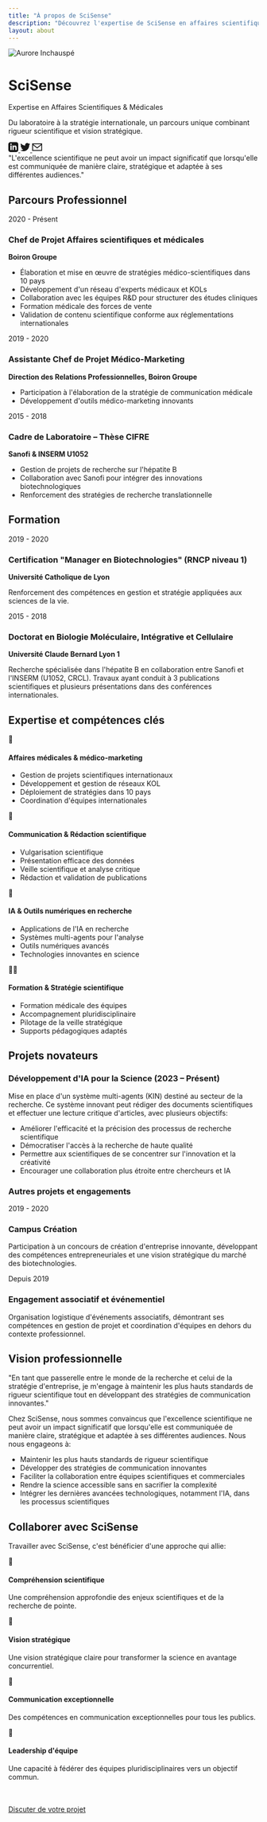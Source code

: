 ```yaml
---
title: "À propos de SciSense"
description: "Découvrez l'expertise de SciSense en affaires scientifiques et médicales avec une expérience internationale"
layout: about
---
```


<div class="profile-card">
  <div class="profile-image">
    <img src="/images/aurore.jpg" alt="Aurore Inchauspé" />
  </div>
  <div class="profile-info">
    <h1 class="profile-name">SciSense</h1>
    <p class="profile-title">Expertise en Affaires Scientifiques & Médicales</p>
    <p class="profile-bio">Du laboratoire à la stratégie internationale, un parcours unique combinant rigueur scientifique et vision stratégique.</p>
    <div class="social-buttons">
      <a href="#" class="social-button" aria-label="LinkedIn">
        <svg width="20" height="20" viewBox="0 0 24 24" fill="currentColor">
          <path d="M19 0h-14c-2.761 0-5 2.239-5 5v14c0 2.761 2.239 5 5 5h14c2.762 0 5-2.239 5-5v-14c0-2.761-2.238-5-5-5zm-11 19h-3v-11h3v11zm-1.5-12.268c-.966 0-1.75-.79-1.75-1.764s.784-1.764 1.75-1.764 1.75.79 1.75 1.764-.783 1.764-1.75 1.764zm13.5 12.268h-3v-5.604c0-3.368-4-3.113-4 0v5.604h-3v-11h3v1.765c1.396-2.586 7-2.777 7 2.476v6.759z"/>
        </svg>
      </a>
      <a href="#" class="social-button" aria-label="Twitter">
        <svg width="20" height="20" viewBox="0 0 24 24" fill="currentColor">
          <path d="M24 4.557c-.883.392-1.832.656-2.828.775 1.017-.609 1.798-1.574 2.165-2.724-.951.564-2.005.974-3.127 1.195-.897-.957-2.178-1.555-3.594-1.555-3.179 0-5.515 2.966-4.797 6.045-4.091-.205-7.719-2.165-10.148-5.144-1.29 2.213-.669 5.108 1.523 6.574-.806-.026-1.566-.247-2.229-.616-.054 2.281 1.581 4.415 3.949 4.89-.693.188-1.452.232-2.224.084.626 1.956 2.444 3.379 4.6 3.419-2.07 1.623-4.678 2.348-7.29 2.04 2.179 1.397 4.768 2.212 7.548 2.212 9.142 0 14.307-7.721 13.995-14.646.962-.695 1.797-1.562 2.457-2.549z"/>
        </svg>
      </a>
      <a href="#" class="social-button" aria-label="Email">
        <svg width="20" height="20" viewBox="0 0 24 24" fill="currentColor">
          <path d="M0 3v18h24v-18h-24zm21.518 2l-9.518 7.713-9.518-7.713h19.036zm-19.518 14v-11.817l10 8.104 10-8.104v11.817h-20z"/>
        </svg>
      </a>
    </div>
  </div>
</div>

<div class="vision-quote">
  "L'excellence scientifique ne peut avoir un impact significatif que lorsqu'elle est communiquée de manière claire, stratégique et adaptée à ses différentes audiences."
</div>

## Parcours Professionnel

<div class="about-timeline">
  <div class="timeline-item">
    <div class="timeline-dot"></div>
    <div class="timeline-date">2020 - Présent</div>
    <div class="timeline-content">
      <h3>Chef de Projet Affaires scientifiques et médicales</h3>
      <p><strong>Boiron Groupe</strong></p>
      <ul>
        <li>Élaboration et mise en œuvre de stratégies médico-scientifiques dans 10 pays</li>
        <li>Développement d'un réseau d'experts médicaux et KOLs</li>
        <li>Collaboration avec les équipes R&D pour structurer des études cliniques</li>
        <li>Formation médicale des forces de vente</li>
        <li>Validation de contenu scientifique conforme aux réglementations internationales</li>
      </ul>
    </div>
  </div>
  
  <div class="timeline-item">
    <div class="timeline-dot"></div>
    <div class="timeline-date">2019 - 2020</div>
    <div class="timeline-content">
      <h3>Assistante Chef de Projet Médico-Marketing</h3>
      <p><strong>Direction des Relations Professionnelles, Boiron Groupe</strong></p>
      <ul>
        <li>Participation à l'élaboration de la stratégie de communication médicale</li>
        <li>Développement d'outils médico-marketing innovants</li>
      </ul>
    </div>
  </div>
  
  <div class="timeline-item">
    <div class="timeline-dot"></div>
    <div class="timeline-date">2015 - 2018</div>
    <div class="timeline-content">
      <h3>Cadre de Laboratoire – Thèse CIFRE</h3>
      <p><strong>Sanofi & INSERM U1052</strong></p>
      <ul>
        <li>Gestion de projets de recherche sur l'hépatite B</li>
        <li>Collaboration avec Sanofi pour intégrer des innovations biotechnologiques</li>
        <li>Renforcement des stratégies de recherche translationnelle</li>
      </ul>
    </div>
  </div>
</div>

## Formation

<div class="about-timeline">
  <div class="timeline-item">
    <div class="timeline-dot"></div>
    <div class="timeline-date">2019 - 2020</div>
    <div class="timeline-content">
      <h3>Certification "Manager en Biotechnologies" (RNCP niveau 1)</h3>
      <p><strong>Université Catholique de Lyon</strong></p>
      <p>Renforcement des compétences en gestion et stratégie appliquées aux sciences de la vie.</p>
    </div>
  </div>
  
  <div class="timeline-item">
    <div class="timeline-dot"></div>
    <div class="timeline-date">2015 - 2018</div>
    <div class="timeline-content">
      <h3>Doctorat en Biologie Moléculaire, Intégrative et Cellulaire</h3>
      <p><strong>Université Claude Bernard Lyon 1</strong></p>
      <p>Recherche spécialisée dans l'hépatite B en collaboration entre Sanofi et l'INSERM (U1052, CRCL). Travaux ayant conduit à 3 publications scientifiques et plusieurs présentations dans des conférences internationales.</p>
    </div>
  </div>
</div>

## Expertise et compétences clés

<div class="skill-grid">
  <div class="skill-card medical">
    <div class="skill-icon">🔬</div>
    <h4>Affaires médicales & médico-marketing</h4>
    <ul>
      <li>Gestion de projets scientifiques internationaux</li>
      <li>Développement et gestion de réseaux KOL</li>
      <li>Déploiement de stratégies dans 10 pays</li>
      <li>Coordination d'équipes internationales</li>
    </ul>
  </div>
  
  <div class="skill-card communication">
    <div class="skill-icon">📝</div>
    <h4>Communication & Rédaction scientifique</h4>
    <ul>
      <li>Vulgarisation scientifique</li>
      <li>Présentation efficace des données</li>
      <li>Veille scientifique et analyse critique</li>
      <li>Rédaction et validation de publications</li>
    </ul>
  </div>
  
  <div class="skill-card ai">
    <div class="skill-icon">🤖</div>
    <h4>IA & Outils numériques en recherche</h4>
    <ul>
      <li>Applications de l'IA en recherche</li>
      <li>Systèmes multi-agents pour l'analyse</li>
      <li>Outils numériques avancés</li>
      <li>Technologies innovantes en science</li>
    </ul>
  </div>
  
  <div class="skill-card training">
    <div class="skill-icon">👩‍🏫</div>
    <h4>Formation & Stratégie scientifique</h4>
    <ul>
      <li>Formation médicale des équipes</li>
      <li>Accompagnement pluridisciplinaire</li>
      <li>Pilotage de la veille stratégique</li>
      <li>Supports pédagogiques adaptés</li>
    </ul>
  </div>
</div>

## Projets novateurs

<div class="project-highlight">
  <h3>Développement d'IA pour la Science (2023 – Présent)</h3>
  <p>Mise en place d'un système multi-agents (KIN) destiné au secteur de la recherche. Ce système innovant peut rédiger des documents scientifiques et effectuer une lecture critique d'articles, avec plusieurs objectifs:</p>
  <ul>
    <li>Améliorer l'efficacité et la précision des processus de recherche scientifique</li>
    <li>Démocratiser l'accès à la recherche de haute qualité</li>
    <li>Permettre aux scientifiques de se concentrer sur l'innovation et la créativité</li>
    <li>Encourager une collaboration plus étroite entre chercheurs et IA</li>
  </ul>
</div>

### Autres projets et engagements

<div class="about-timeline">
  <div class="timeline-item">
    <div class="timeline-dot"></div>
    <div class="timeline-date">2019 - 2020</div>
    <div class="timeline-content">
      <h3>Campus Création</h3>
      <p>Participation à un concours de création d'entreprise innovante, développant des compétences entrepreneuriales et une vision stratégique du marché des biotechnologies.</p>
    </div>
  </div>
  
  <div class="timeline-item">
    <div class="timeline-dot"></div>
    <div class="timeline-date">Depuis 2019</div>
    <div class="timeline-content">
      <h3>Engagement associatif et événementiel</h3>
      <p>Organisation logistique d'événements associatifs, démontrant ses compétences en gestion de projet et coordination d'équipes en dehors du contexte professionnel.</p>
    </div>
  </div>
</div>

## Vision professionnelle

<div class="vision-quote">
  "En tant que passerelle entre le monde de la recherche et celui de la stratégie d'entreprise, je m'engage à maintenir les plus hauts standards de rigueur scientifique tout en développant des stratégies de communication innovantes."
</div>

<p>Chez SciSense, nous sommes convaincus que l'excellence scientifique ne peut avoir un impact significatif que lorsqu'elle est communiquée de manière claire, stratégique et adaptée à ses différentes audiences. Nous nous engageons à:</p>

<ul>
  <li>Maintenir les plus hauts standards de rigueur scientifique</li>
  <li>Développer des stratégies de communication innovantes</li>
  <li>Faciliter la collaboration entre équipes scientifiques et commerciales</li>
  <li>Rendre la science accessible sans en sacrifier la complexité</li>
  <li>Intégrer les dernières avancées technologiques, notamment l'IA, dans les processus scientifiques</li>
</ul>

## Collaborer avec SciSense

<p>Travailler avec SciSense, c'est bénéficier d'une approche qui allie:</p>

<div class="skill-grid">
  <div class="skill-card">
    <div class="skill-icon">🧠</div>
    <h4>Compréhension scientifique</h4>
    <p>Une compréhension approfondie des enjeux scientifiques et de la recherche de pointe.</p>
  </div>
  
  <div class="skill-card">
    <div class="skill-icon">🔭</div>
    <h4>Vision stratégique</h4>
    <p>Une vision stratégique claire pour transformer la science en avantage concurrentiel.</p>
  </div>
  
  <div class="skill-card">
    <div class="skill-icon">💬</div>
    <h4>Communication exceptionnelle</h4>
    <p>Des compétences en communication exceptionnelles pour tous les publics.</p>
  </div>
  
  <div class="skill-card">
    <div class="skill-icon">👥</div>
    <h4>Leadership d'équipe</h4>
    <p>Une capacité à fédérer des équipes pluridisciplinaires vers un objectif commun.</p>
  </div>
</div>

<div class="text-center" style="margin-top: 3rem;">
  <a href="/contact" class="button">Discuter de votre projet</a>
</div>
